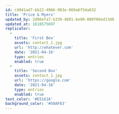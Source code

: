 ```yaml
---
id: c4941ad7-bb22-4966-983e-069a6f54a632
title: 'Price & Myers'
updated_by: 2d06efa7-b339-4b01-be90-009f00ed13d0
updated_at: 1618575697
replicator:
  -
    title: 'First Box'
    assets: contact_1.jpg
    url: 'http://whatever.com'
    date: '2021-04-16'
    type: entries
    enabled: true
  -
    title: 'Second Box'
    assets: contact_1.jpg
    url: 'https://google.com'
    date: '2021-04-16'
    type: entries
    enabled: true
text_color: '#E51616'
background_color: '#50AF83'
---
```

